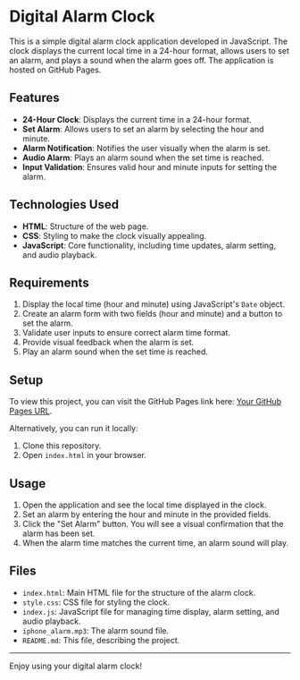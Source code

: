 # Digital Alarm Clock

This is a simple digital alarm clock application developed in JavaScript. The clock displays the current local time in a 24-hour format, allows users to set an alarm, and plays a sound when the alarm goes off. The application is hosted on GitHub Pages.

## Features

- **24-Hour Clock**: Displays the current time in a 24-hour format.
- **Set Alarm**: Allows users to set an alarm by selecting the hour and minute.
- **Alarm Notification**: Notifies the user visually when the alarm is set.
- **Audio Alarm**: Plays an alarm sound when the set time is reached.
- **Input Validation**: Ensures valid hour and minute inputs for setting the alarm.

## Technologies Used

- **HTML**: Structure of the web page.
- **CSS**: Styling to make the clock visually appealing.
- **JavaScript**: Core functionality, including time updates, alarm setting, and audio playback.

## Requirements

1. Display the local time (hour and minute) using JavaScript's `Date` object.
2. Create an alarm form with two fields (hour and minute) and a button to set the alarm.
3. Validate user inputs to ensure correct alarm time format.
4. Provide visual feedback when the alarm is set.
5. Play an alarm sound when the set time is reached.

## Setup

To view this project, you can visit the GitHub Pages link here: [Your GitHub Pages URL](https://your-username.github.io/alarmclock/).

Alternatively, you can run it locally:
1. Clone this repository.
2. Open `index.html` in your browser.

## Usage

1. Open the application and see the local time displayed in the clock.
2. Set an alarm by entering the hour and minute in the provided fields.
3. Click the "Set Alarm" button. You will see a visual confirmation that the alarm has been set.
4. When the alarm time matches the current time, an alarm sound will play.

## Files

- `index.html`: Main HTML file for the structure of the alarm clock.
- `style.css`: CSS file for styling the clock.
- `index.js`: JavaScript file for managing time display, alarm setting, and audio playback.
- `iphone_alarm.mp3`: The alarm sound file.
- `README.md`: This file, describing the project.





---

Enjoy using your digital alarm clock!
